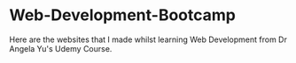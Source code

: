 # Web-Development-Bootcamp
Here are the websites that I made whilst learning Web Development from Dr Angela Yu's Udemy Course.
